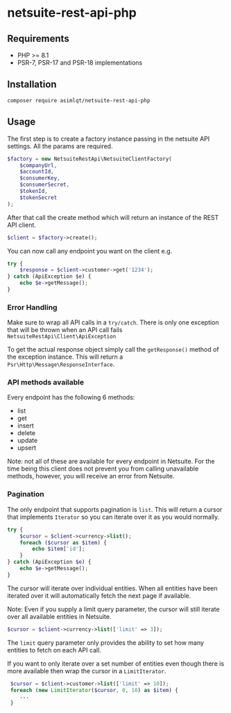 # netsuite-rest-api-php

## Requirements
- PHP >= 8.1
- PSR-7, PSR-17 and PSR-18 implementations

## Installation

```shell
composer require asimlqt/netsuite-rest-api-php
```

## Usage

The first step is to create a factory instance passing in the netsuite API settings.
All the params are required.

```php
$factory = new NetsuiteRestApi\NetsuiteClientFactory(
    $companyUrl,
    $accountId,
    $consumerKey,
    $consumerSecret,
    $tokenId,
    $tokenSecret
);
```
After that call the create method which will return an instance of the REST API client. 
```php
$client = $factory->create();
```
You can now call any endpoint you want on the client e.g.
```php
try {
    $response = $client->customer->get('1234');
} catch (ApiException $e) {
    echo $e->getMessage();
}
```

### Error Handling
Make sure to wrap all API calls in a `try/catch`. There is only one exception that
will be thrown when an API call fails `NetsuiteRestApi\Client\ApiException`

To get the actual response object simply call the `getResponse()` method of the exception instance.
This will return a `Psr\Http\Message\ResponseInterface`.

### API methods available
Every endpoint has the following 6 methods:
* list
* get
* insert
* delete
* update
* upsert

Note: not all of these are available for every endpoint in Netsuite. For the time being
this client does not prevent you from calling unavailable methods, however, you will receive an error from Netsuite.

### Pagination

The only endpoint that supports pagination is `list`. This will return a cursor that implements `Iterator` so you can iterate over it as you would normally.

```php
try {
    $cursor = $client->currency->list();
    foreach ($cursor as $item) {
        echo $item['id'];
    }
} catch (ApiException $e) {
    echo $e->getMessage();
}
```
The cursor will iterate over individual entities. When all entities have been iterated over it will
automatically fetch the next page if available.

Note: Even if you supply a limit query parameter, the cursor will still iterate
over all available entities in Netsuite.

```php
$cursor = $client->currency->list(['limit' => 3]);
```

The `limit` query parameter only provides the ability to set how many entities to fetch on each API call.

If you want to only iterate over a set number of entities even though there is more available then wrap the cursor in a `LimitIterator`.

```php
 $cursor = $client->customer->list(['limit' => 10]);
 foreach (new LimitIterator($cursor, 0, 10) as $item) {
    ...
 }
```
